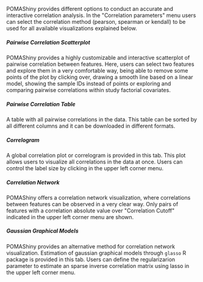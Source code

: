 
POMAShiny provides different options to conduct an accurate and interactive correlation analysis. In the "Correlation parameters" menu users can select the correlation method (pearson, spearman or kendall) to be used for all available visualizations explained below.        

##### Pairwise Correlation Scatterplot

POMAShiny provides a highly customizable and interactive scatterplot of pairwise correlation between features. Here, users can select two features and explore them in a very comfortable way, being able to remove some points of the plot by clicking over, drawing a smooth line based on a linear model, showing the sample IDs instead of points or exploring and comparing pairwise correlations within study factorial covariates.     

##### Pairwise Correlation Table

A table with all pairwise correlations in the data. This table can be sorted by all different columns and it can be downloaded in different formats.   

##### Correlogram

A global correlation plot or correlogram is provided in this tab. This plot allows users to visualize all correlations in the data at once. Users can control the label size by clicking in the upper left corner menu.   

##### Correlation Network

POMAShiny offers a correlation network visualization, where correlations between features can be observed in a very clear way. Only pairs of features with a correlation absolute value over "Correlation Cutoff" indicated in the upper left corner menu are shown.   

##### Gaussian Graphical Models

POMAShiny provides an alternative method for correlation network visualization. Estimation of gaussian graphical models through `glasso` R package is provided in this tab. Users can define the regularizarion parameter to estimate an sparse inverse correlation matrix using lasso in the upper left corner menu.  

